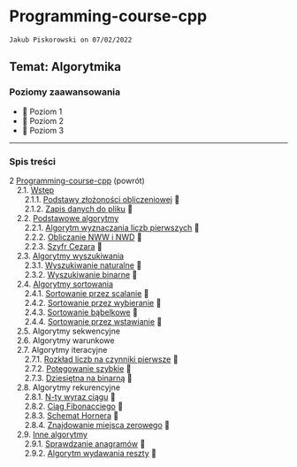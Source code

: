 # Programming-course-cpp

`Jakub Piskorowski on 07/02/2022`

## Temat: Algorytmika

### Poziomy zaawansowania

- &#x1F4D2; Poziom 1
- &#x1F4D7; Poziom 2
- &#x1F4D5; Poziom 3
  
---

### Spis treści

2 [Programming-course-cpp](/README.md) (powrót) \
&emsp;2.1. [Wstęp](2-1-wstep/README.md) \
&emsp;&emsp;2.1.1. [Podstawy złożoności obliczeniowej](2-1-wstep/2-1-01-zlozonosc-obliczeniowa/README.md) &#x1F4D2; \
&emsp;&emsp;2.1.2. [Zapis danych do pliku](2-1-wstep/2-1-02-zapis-do-pliku/README.md) &#x1F4D7; \
&emsp;2.2. [Podstawowe algorytmy](/2-algorytmika/2-2-podstawowe-algorytmy/README.md) \
&emsp;&emsp;2.2.1. [Algorytm wyznaczania liczb pierwszych](/2-algorytmika/2-2-podstawowe-algorytmy/2-2-01-liczby-pierwsze/README.md) &#x1F4D2; \
&emsp;&emsp;2.2.2. [Obliczanie NWW i NWD](/2-algorytmika/2-2-podstawowe-algorytmy/2-2-02-nww-nwd/README.md) &#x1F4D2; \
&emsp;&emsp;2.2.3. [Szyfr Cezara](/2-algorytmika/2-2-podstawowe-algorytmy/2-2-03-szyfr-cezara/README.md) &#x1F4D7; \
&emsp;2.3. [Algorytmy wyszukiwania](2-3-algorytmy-wyszukiwania/README.md) \
&emsp;&emsp;2.3.1. [Wyszukiwanie naturalne](/2-algorytmika/2-3-algorytmy-wyszukiwania/2-3-01-wyszukiwanie-naturalne/README.md) &#x1F4D2; \
&emsp;&emsp;2.3.2. [Wyszukiwanie binarne](/2-algorytmika/2-3-algorytmy-wyszukiwania/2-3-02-wyszukiwanie-binarne/README.md) &#x1F4D7; \
&emsp;2.4. [Algorytmy sortowania](2-4-algorytmy-sortowania/README.md) \
&emsp;&emsp;2.4.1. [Sortowanie przez scalanie](/2-algorytmika/2-4-algorytmy-sortowania/2-4-01-sortowanie-przez-scalanie/README.md) &#x1F4D5; \
&emsp;&emsp;2.4.2. [Sortowanie przez wybieranie](/2-algorytmika/2-4-algorytmy-sortowania/2-4-02-sortowanie-przez-wybieranie/README.md) &#x1F4D5; \
&emsp;&emsp;2.4.3. [Sortowanie bąbelkowe](/2-algorytmika/2-4-algorytmy-sortowania/2-4-03-sortowanie-babelkowe/README.md) &#x1F4D5;\
&emsp;&emsp;2.4.4. [Sortowanie przez wstawianie](/2-algorytmika/2-4-algorytmy-sortowania/2-4-04-sortowanie-przez-wstawianie/README.md) &#x1F4D5; \
&emsp;2.5. Algorytmy sekwencyjne \
&emsp;2.6. Algorytmy warunkowe \
&emsp;2.7. Algorytmy iteracyjne \
&emsp;&emsp;2.7.1. [Rozkład liczb na czynniki pierwsze](/2-algorytmika/2-7-algorytmy-iteracyjne/2-7-01-rozklad-liczb/README.md) &#x1F4D2;\
&emsp;&emsp;2.7.2. [Potęgowanie szybkie](/2-algorytmika/2-7-algorytmy-iteracyjne/2-7-02-potegowanie-szybkie/README.md) &#x1F4D7; \
&emsp;&emsp;2.7.3. [Dziesiętna na binarną](/2-algorytmika/2-7-algorytmy-iteracyjne/2-7-03-dec-to-bin/README.md) &#x1F4D7; \
&emsp;2.8. Algorytmy rekurencyjne \
&emsp;&emsp;2.8.1. [N-ty wyraz ciągu](/2-algorytmika/2-8-algorytmy-rekurencyjne/2-8-01-ciagi/README.md) &#x1F4D7;\
&emsp;&emsp;2.8.2. [Ciąg Fibonacciego](/2-algorytmika/2-8-algorytmy-rekurencyjne/2-8-02-ciag-fibonacciego/README.md) &#x1F4D2; \
&emsp;&emsp;2.8.3. [Schemat Hornera](/2-algorytmika/2-8-algorytmy-rekurencyjne/2-8-03-schemat-hornera/README.md) &#x1F4D5; \
&emsp;&emsp;2.8.4. [Znajdowanie miejsca zerowego](/2-algorytmika/2-8-algorytmy-rekurencyjne/2-8-04-polowienie-przedzialow/README.md) &#x1F4D5; \
&emsp;2.9. [Inne algorytmy](/2-algorytmika/2-9-inne-algorytmy/README.md) \
&emsp;&emsp;2.9.1. [Sprawdzanie anagramów](/2-algorytmika/2-9-inne-algorytmy/2-9-01-anagramy/README.md) &#x1F4D2; \
&emsp;&emsp;2.9.2. [Algorytm wydawania reszty](/2-algorytmika/2-5-inne-algorytmy/2-5-02-wydawanie-reszty/README.md) &#x1F4D2;
